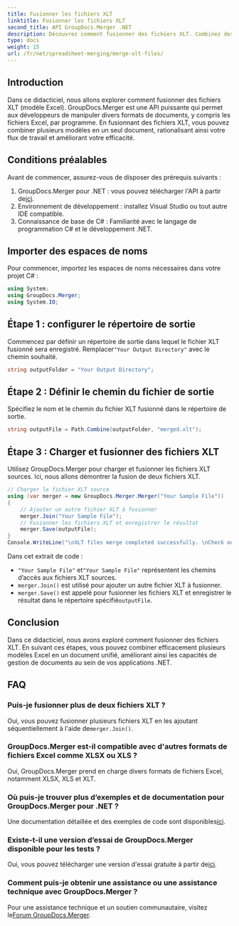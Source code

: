 ```yaml
---
title: Fusionner les fichiers XLT
linktitle: Fusionner les fichiers XLT
second_title: API GroupDocs.Merger .NET
description: Découvrez comment fusionner des fichiers XLT. Combinez des modèles Excel par programmation en C# avec ce guide étape par étape.
type: docs
weight: 15
url: /fr/net/spreadsheet-merging/merge-xlt-files/
---
```

## Introduction
Dans ce didacticiel, nous allons explorer comment fusionner des fichiers XLT (modèle Excel). GroupDocs.Merger est une API puissante qui permet aux développeurs de manipuler divers formats de documents, y compris les fichiers Excel, par programme. En fusionnant des fichiers XLT, vous pouvez combiner plusieurs modèles en un seul document, rationalisant ainsi votre flux de travail et améliorant votre efficacité.
## Conditions préalables
Avant de commencer, assurez-vous de disposer des prérequis suivants :
1.  GroupDocs.Merger pour .NET : vous pouvez télécharger l'API à partir de[ici](https://releases.groupdocs.com/merger/net/).
2. Environnement de développement : installez Visual Studio ou tout autre IDE compatible.
3. Connaissance de base de C# : Familiarité avec le langage de programmation C# et le développement .NET.

## Importer des espaces de noms
Pour commencer, importez les espaces de noms nécessaires dans votre projet C# :
```csharp
using System; 
using GroupDocs.Merger;
using System.IO;
```
## Étape 1 : configurer le répertoire de sortie
 Commencez par définir un répertoire de sortie dans lequel le fichier XLT fusionné sera enregistré. Remplacer`"Your Output Directory"` avec le chemin souhaité.
```csharp
string outputFolder = "Your Output Directory";
```
## Étape 2 : Définir le chemin du fichier de sortie
Spécifiez le nom et le chemin du fichier XLT fusionné dans le répertoire de sortie.
```csharp
string outputFile = Path.Combine(outputFolder, "merged.xlt");
```
## Étape 3 : Charger et fusionner des fichiers XLT
Utilisez GroupDocs.Merger pour charger et fusionner les fichiers XLT sources. Ici, nous allons démontrer la fusion de deux fichiers XLT.
```csharp
// Charger le fichier XLT source
using (var merger = new GroupDocs.Merger.Merger("Your Sample File"))
{
    // Ajouter un autre fichier XLT à fusionner
    merger.Join("Your Sample File");
    // Fusionner les fichiers XLT et enregistrer le résultat
    merger.Save(outputFile);
}
Console.WriteLine("\nXLT files merge completed successfully. \nCheck output in {0}", outputFolder);
```
Dans cet extrait de code :
- `"Your Sample File"` et`"Your Sample File"` représentent les chemins d’accès aux fichiers XLT sources.
- `merger.Join()` est utilisé pour ajouter un autre fichier XLT à fusionner.
- `merger.Save()` est appelé pour fusionner les fichiers XLT et enregistrer le résultat dans le répertoire spécifié`outputFile`.

## Conclusion
Dans ce didacticiel, nous avons exploré comment fusionner des fichiers XLT. En suivant ces étapes, vous pouvez combiner efficacement plusieurs modèles Excel en un document unifié, améliorant ainsi les capacités de gestion de documents au sein de vos applications .NET.

## FAQ
### Puis-je fusionner plus de deux fichiers XLT ?
Oui, vous pouvez fusionner plusieurs fichiers XLT en les ajoutant séquentiellement à l'aide de`merger.Join()`.
### GroupDocs.Merger est-il compatible avec d'autres formats de fichiers Excel comme XLSX ou XLS ?
Oui, GroupDocs.Merger prend en charge divers formats de fichiers Excel, notamment XLSX, XLS et XLT.
### Où puis-je trouver plus d’exemples et de documentation pour GroupDocs.Merger pour .NET ?
 Une documentation détaillée et des exemples de code sont disponibles[ici](https://reference.groupdocs.com/merger/net/).
### Existe-t-il une version d’essai de GroupDocs.Merger disponible pour les tests ?
 Oui, vous pouvez télécharger une version d'essai gratuite à partir de[ici](https://releases.groupdocs.com/).
### Comment puis-je obtenir une assistance ou une assistance technique avec GroupDocs.Merger ?
 Pour une assistance technique et un soutien communautaire, visitez le[Forum GroupDocs.Merger](https://forum.groupdocs.com/c/merger/32).